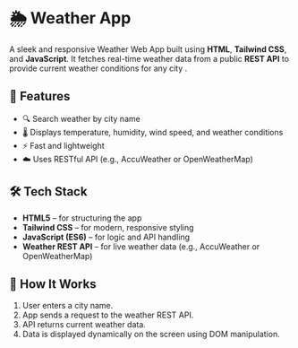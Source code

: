# 🌦️ Weather App

A sleek and responsive Weather Web App built using **HTML**, **Tailwind CSS**, and **JavaScript**. It fetches real-time weather data from a public **REST API** to provide current weather conditions for any city .

## 🚀 Features

- 🔍 Search weather by city name
- 🌡️ Displays temperature, humidity, wind speed, and weather conditions
- ⚡ Fast and lightweight
- ☁️ Uses RESTful API (e.g., AccuWeather or OpenWeatherMap)

## 🛠️ Tech Stack

- **HTML5** – for structuring the app
- **Tailwind CSS** – for modern, responsive styling
- **JavaScript (ES6)** – for logic and API handling
- **Weather REST API** – for live weather data (e.g., AccuWeather or OpenWeatherMap)

## 🔧 How It Works

1. User enters a city name.
2. App sends a request to the weather REST API.
3. API returns current weather data.
4. Data is displayed dynamically on the screen using DOM manipulation.


